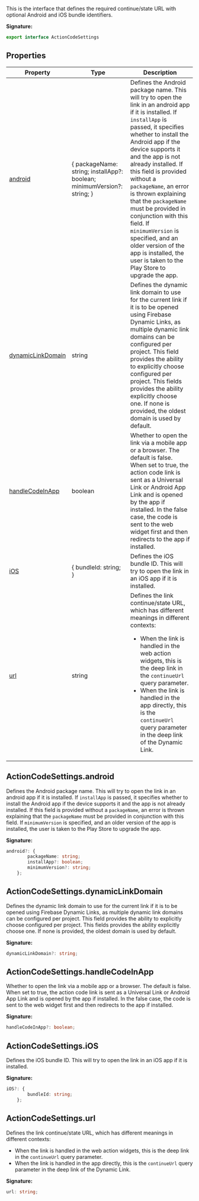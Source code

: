 This is the interface that defines the required continue/state URL with optional Android and iOS bundle identifiers.

<b>Signature:</b>

```typescript
export interface ActionCodeSettings 
```

## Properties

|  Property | Type | Description |
|  --- | --- | --- |
|  [android](./firebase-admin.auth.actioncodesettings.md#actioncodesettingsandroid) | { packageName: string; installApp?: boolean; minimumVersion?: string; } | Defines the Android package name. This will try to open the link in an android app if it is installed. If <code>installApp</code> is passed, it specifies whether to install the Android app if the device supports it and the app is not already installed. If this field is provided without a <code>packageName</code>, an error is thrown explaining that the <code>packageName</code> must be provided in conjunction with this field. If <code>minimumVersion</code> is specified, and an older version of the app is installed, the user is taken to the Play Store to upgrade the app. |
|  [dynamicLinkDomain](./firebase-admin.auth.actioncodesettings.md#actioncodesettingsdynamiclinkdomain) | string | Defines the dynamic link domain to use for the current link if it is to be opened using Firebase Dynamic Links, as multiple dynamic link domains can be configured per project. This field provides the ability to explicitly choose configured per project. This fields provides the ability explicitly choose one. If none is provided, the oldest domain is used by default. |
|  [handleCodeInApp](./firebase-admin.auth.actioncodesettings.md#actioncodesettingshandlecodeinapp) | boolean | Whether to open the link via a mobile app or a browser. The default is false. When set to true, the action code link is sent as a Universal Link or Android App Link and is opened by the app if installed. In the false case, the code is sent to the web widget first and then redirects to the app if installed. |
|  [iOS](./firebase-admin.auth.actioncodesettings.md#actioncodesettingsios) | { bundleId: string; } | Defines the iOS bundle ID. This will try to open the link in an iOS app if it is installed. |
|  [url](./firebase-admin.auth.actioncodesettings.md#actioncodesettingsurl) | string | Defines the link continue/state URL, which has different meanings in different contexts: <ul> <li>When the link is handled in the web action widgets, this is the deep link in the <code>continueUrl</code> query parameter.</li> <li>When the link is handled in the app directly, this is the <code>continueUrl</code> query parameter in the deep link of the Dynamic Link.</li> </ul> |

## ActionCodeSettings.android

Defines the Android package name. This will try to open the link in an android app if it is installed. If `installApp` is passed, it specifies whether to install the Android app if the device supports it and the app is not already installed. If this field is provided without a `packageName`<!-- -->, an error is thrown explaining that the `packageName` must be provided in conjunction with this field. If `minimumVersion` is specified, and an older version of the app is installed, the user is taken to the Play Store to upgrade the app.

<b>Signature:</b>

```typescript
android?: {
        packageName: string;
        installApp?: boolean;
        minimumVersion?: string;
    };
```

## ActionCodeSettings.dynamicLinkDomain

Defines the dynamic link domain to use for the current link if it is to be opened using Firebase Dynamic Links, as multiple dynamic link domains can be configured per project. This field provides the ability to explicitly choose configured per project. This fields provides the ability explicitly choose one. If none is provided, the oldest domain is used by default.

<b>Signature:</b>

```typescript
dynamicLinkDomain?: string;
```

## ActionCodeSettings.handleCodeInApp

Whether to open the link via a mobile app or a browser. The default is false. When set to true, the action code link is sent as a Universal Link or Android App Link and is opened by the app if installed. In the false case, the code is sent to the web widget first and then redirects to the app if installed.

<b>Signature:</b>

```typescript
handleCodeInApp?: boolean;
```

## ActionCodeSettings.iOS

Defines the iOS bundle ID. This will try to open the link in an iOS app if it is installed.

<b>Signature:</b>

```typescript
iOS?: {
        bundleId: string;
    };
```

## ActionCodeSettings.url

Defines the link continue/state URL, which has different meanings in different contexts: <ul> <li>When the link is handled in the web action widgets, this is the deep link in the `continueUrl` query parameter.</li> <li>When the link is handled in the app directly, this is the `continueUrl` query parameter in the deep link of the Dynamic Link.</li> </ul>

<b>Signature:</b>

```typescript
url: string;
```
